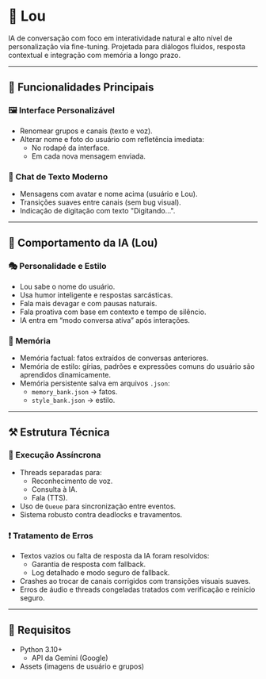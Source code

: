 # 💬 Lou

IA de conversação com foco em interatividade natural e alto nível de personalização via fine-tuning. Projetada para diálogos fluidos, resposta contextual e integração com memória a longo prazo.

---

## 🧩 Funcionalidades Principais

### 🖼️ Interface Personalizável
- Renomear grupos e canais (texto e voz).
- Alterar nome e foto do usuário com refletência imediata:
  - No rodapé da interface.
  - Em cada nova mensagem enviada.

### 💬 Chat de Texto Moderno
- Mensagens com avatar e nome acima (usuário e Lou).
- Transições suaves entre canais (sem bug visual).
- Indicação de digitação com texto "Digitando...".

---

## 🤖 Comportamento da IA (Lou)

### 🎭 Personalidade e Estilo
- Lou sabe o nome do usuário.
- Usa humor inteligente e respostas sarcásticas.
- Fala mais devagar e com pausas naturais.
- Fala proativa com base em contexto e tempo de silêncio.
- IA entra em “modo conversa ativa” após interações.

### 🧠 Memória
- Memória factual: fatos extraídos de conversas anteriores.
- Memória de estilo: gírias, padrões e expressões comuns do usuário são aprendidos dinamicamente.
- Memória persistente salva em arquivos `.json`:
  - `memory_bank.json` → fatos.
  - `style_bank.json` → estilo.

---

## ⚒️ Estrutura Técnica

### 🧵 Execução Assíncrona
- Threads separadas para:
  - Reconhecimento de voz.
  - Consulta à IA.
  - Fala (TTS).
- Uso de `Queue` para sincronização entre eventos.
- Sistema robusto contra deadlocks e travamentos.

### ❗ Tratamento de Erros
- Textos vazios ou falta de resposta da IA foram resolvidos:
  - Garantia de resposta com fallback.
  - Log detalhado e modo seguro de fallback.
- Crashes ao trocar de canais corrigidos com transições visuais suaves.
- Erros de áudio e threads congeladas tratados com verificação e reinício seguro.

---

## 🔐 Requisitos

- Python 3.10+
  - API da Gemini (Google)
- Assets (imagens de usuário e grupos)
